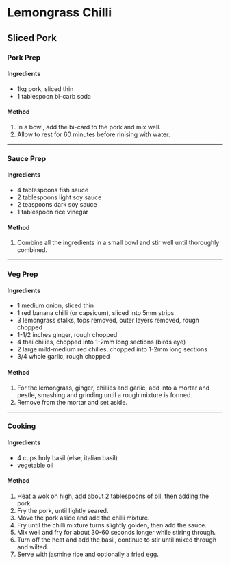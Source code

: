# Lemongrass Chilli

## Sliced Pork

### Pork Prep

#### Ingredients

* 1kg pork, sliced thin
* 1 tablespoon bi-carb soda

#### Method

1. In a bowl, add the bi-card to the pork and mix well.
1. Allow to rest for 60 minutes before rinising with water.

---

### Sauce Prep

#### Ingredients

* 4 tablespoons fish sauce
* 2 tablespoons light soy sauce
* 2 teaspoons dark soy sauce
* 1 tablespoon rice vinegar

#### Method

1. Combine all the ingredients in a small bowl and stir well until thoroughly combined.

---

### Veg Prep

#### Ingredients

* 1 medium onion, sliced thin
* 1 red banana chilli (or capsicum), sliced into 5mm strips
* 3 lemongrass stalks, tops removed, outer layers removed, rough chopped
* 1-1/2 inches ginger, rough chopped
* 4 thai chilies, chopped into 1-2mm long sections (birds eye)
* 2 large mild-medium red chilies, chopped into 1-2mm long sections
* 3/4 whole garlic, rough chopped

#### Method

1. For the lemongrass, ginger, chillies and garlic, add into a mortar and pestle, smashing and grinding until a rough mixture is formed.
1. Remove from the mortar and set aside.

---

### Cooking

#### Ingredients

* 4 cups holy basil (else, italian basil)
* vegetable oil

#### Method

1. Heat a wok on high, add about 2 tablespoons of oil, then adding the pork.
1. Fry the pork, until lightly seared.
1. Move the pork aside and add the chilli mixture.
1. Fry until the chilli mixture turns slightly golden, then add the sauce.
1. Mix well and fry for about 30-60 seconds longer while stiring through.
1. Turn off the heat and add the basil, continue to stir until mixed through and wilted.
1. Serve with jasmine rice and optionally a fried egg.
